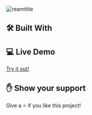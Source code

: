 ![reamtitle](https://user-images.githubusercontent.com/99132195/166160566-a94fc306-4929-481f-bde8-3bc750228eb7.png)


## 🛠️ Built With


## 💻 Live Demo

[Try it out!](https://tomekswitecki.github.io/homework-case-study/)

## ✋ Show your support

Give a ⭐️ if you like this project!

